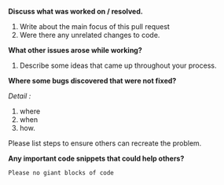 **Discuss what was worked on / resolved.**
1. Write about the main focus of this pull request
2. Were there any unrelated changes to code.

**What other issues arose while working?**
1. Describe some ideas that came up throughout your process.

**Where some bugs discovered that were not fixed?**

*Detail :*
1. where 
2. when
3. how.  

Please list steps to ensure others can recreate the problem.

**Any important code snippets that could help others?**

```Please no giant blocks of code```
